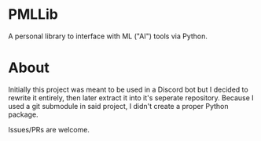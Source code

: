 # PMLLib

A personal library to interface with ML ("AI") tools via Python.

# About

Initially this project was meant to be used in a Discord bot but I decided to rewrite it entirely, then later extract it into it's seperate repository. Because I used a git submodule in said project, I didn't create a proper Python package.  
  
Issues/PRs are welcome.  
